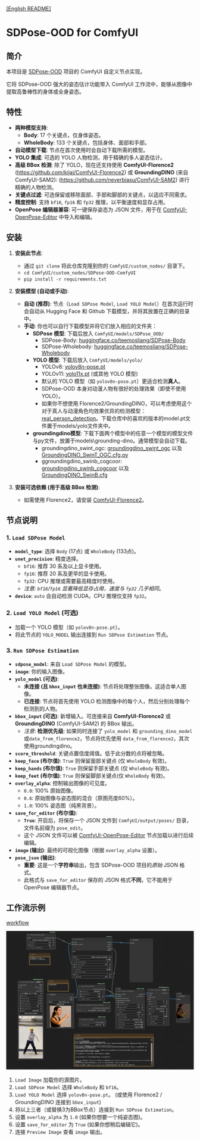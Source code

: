 [[English README]](README.md)

# SDPose-OOD for ComfyUI

## 简介

本项目是 [SDPose-OOD](https://github.com/T-S-Liang/SDPose-OOD) 项目的 ComfyUI 自定义节点实现。

它将 SDPose-OOD 强大的姿态估计功能带入 ComfyUI 工作流中，能够从图像中提取高鲁棒性的身体或全身姿态。

## 特性

* **两种模型支持**:
    * **Body**: 17 个关键点，仅身体姿态。
    * **WholeBody**: 133 个关键点，包括身体、面部和手部。
* **自动模型下载**: 节点在首次使用时会自动下载所需的模型。
* **YOLO 集成**: 可选的 YOLO 人物检测，用于精确的多人姿态估计。
* **高级 BBox 检测**: 除了 YOLO，现在还支持使用 **ComfyUI-Florence2** (https://github.com/kijai/ComfyUI-Florence2) 或 **GroundingDINO** (来自 ComfyUI-SAM2): (https://github.com/neverbiasu/ComfyUI-SAM2) 进行精确的人物检测。
* **关键点过滤**: 可选保留或移除面部、手部和脚部的关键点，以适应不同需求。
* **精度控制**: 支持 `bf16`, `fp16` 和 `fp32` 推理，以平衡速度和显存占用。
* **OpenPose 编辑器兼容**: 可一键保存姿态为 JSON 文件，用于在 [ComfyUI-OpenPose-Editor](https://github.com/judian17/ComfyUI-OpenPose-Editor-jd) 中导入和编辑。

## 安装

1.  **安装此节点**:
    * 通过 `git clone` 将此仓库克隆到你的 `ComfyUI/custom_nodes/` 目录下。
    * `cd ComfyUI/custom_nodes/SDPose-OOD-ComfyUI`
    * `pip install -r requirements.txt`

2.  **安装模型 (自动或手动)**:
    * **自动 (推荐)**: 节点（`Load SDPose Model`, `Load YOLO Model`）在首次运行时会自动从 Hugging Face 和 Github 下载模型，并将其放置在正确的目录中。
    * **手动**: 你也可以自行下载模型并将它们放入相应的文件夹：
        * **SDPose 模型**: 下载后放入 `ComfyUI/models/SDPose_OOD/`
            * SDPose-Body: [huggingface.co/teemosliang/SDPose-Body](https://huggingface.co/teemosliang/SDPose-Body)
            * SDPose-Wholebody: [huggingface.co/teemosliang/SDPose-Wholebody](https://huggingface.co/teemosliang/SDPose-Wholebody)
        * **YOLO 模型**: 下载后放入 `ComfyUI/models/yolo/`
            * YOLOv8: [yolov8n-pose.pt](https://github.com/ultralytics/assets/releases/download/v8.0.0/yolov8n-pose.pt)
            * YOLOv11: [yolo11x.pt](https://github.com/ultralytics/assets/releases/download/v8.3.0/yolo11x.pt) (或其他 YOLO 模型)
            * 默认的 YOLO 模型（如 `yolov8n-pose.pt`）更适合检测**真人**。
            * SDPose-OOD 本身对动漫人物有很好的处理效果（即使不使用 YOLO）。
            * 如果你不想使用 Florence2/GroundingDINO，可以考虑使用这个对于真人与动漫角色均效果优异的检测模型：[real_person_detection](https://huggingface.co/deepghs/real_person_detection)。下载仓库中的喜欢的版本的model.pt文件置于models/yolo文件夹中。
        * **groundingdino模型**: 下载下面两个模型中的任意一个模型的模型文件与py文件，放置于models\grounding-dino。通常模型会自动下载。
            * groundingdino_swint_ogc: [groundingdino_swint_ogc](https://huggingface.co/ShilongLiu/GroundingDINO/blob/main/groundingdino_swint_ogc.pth) 以及[GroundingDINO_SwinT_OGC.cfg.py](https://huggingface.co/ShilongLiu/GroundingDINO/blob/main/GroundingDINO_SwinT_OGC.cfg.py) 
            * ggroundingdino_swinb_cogcoor: [groundingdino_swinb_cogcoor](https://huggingface.co/ShilongLiu/GroundingDINO/blob/main/groundingdino_swinb_cogcoor.pth) 以及[GroundingDINO_SwinB.cfg](https://huggingface.co/ShilongLiu/GroundingDINO/blob/main/GroundingDINO_SwinB.cfg.py) 

3.  **安装可选依赖 (用于高级 BBox 检测)**:
    * 如需使用 Florence2，请安装 [ComfyUI-Florence2](https://github.com/kijai/ComfyUI-Florence2)。

## 节点说明

### 1. `Load SDPose Model`

* **`model_type`**: 选择 `Body` (17点) 或 `WholeBody` (133点)。
* **`unet_precision`**: 精度选择。
    * `bf16`: 推荐 30 系及以上显卡使用。
    * `fp16`: 推荐 20 系及更早的显卡使用。
    * `fp32`: CPU 推理或需要最高精度时使用。
    * *注意: `bf16`/`fp16` 显著降低显存占用，速度与 `fp32` 几乎相同*。
* **`device`**: `auto` 会自动检测 CUDA。CPU 推理仅支持 `fp32`。

### 2. `Load YOLO Model` (可选)

* 加载一个 YOLO 模型（如 `yolov8n-pose.pt`）。
* 将此节点的 `YOLO_MODEL` 输出连接到 `Run SDPose Estimation` 节点。

### 3. `Run SDPose Estimation`

* **`sdpose_model`**: 来自 `Load SDPose Model` 的模型。
* **`image`**: 你的输入图像。
* **`yolo_model` (可选)**:
    * **未连接 (且 `bbox_input` 也未连接)**: 节点将处理整张图像。这适合单人图像。
    * **已连接**: 节点将首先使用 YOLO 检测图像中的每个人，然后分别处理每个检测到的人物。
* **`bbox_input` (可选)**: 新增输入。可连接来自 **ComfyUI-Florence2** 或 **GroundingDINO** (ComfyUI-SAM2) 的 BBox 输出。
    * *注意*: **检测优先级**: 如果同时连接了 `yolo_model` 和 `grounding_dino_model`或`data_from_florence2`，节点将优先使用 `data_from_florence2`，其次使用groundingdino。
* **`score_threshold`**: 关键点置信度阈值。低于此分数的点将被忽略。
* **`keep_face` (布尔值)**: `True` 则保留面部关键点 (仅 `WholeBody` 有效)。
* **`keep_hands` (布尔值)**: `True` 则保留手部关键点 (仅 `WholeBody` 有效)。
* **`keep_feet` (布尔值)**: `True` 则保留脚部关键点(仅 `WholeBody` 有效)。
* **`overlay_alpha`**: 控制输出图像的可见度。
    * `0.0`: 100% 原始图像。
    * `0.6`: 原始图像与姿态图的混合（原图亮度60%）。
    * `1.0`: 100% 姿态图（纯黑背景）。
* **`save_for_editor` (布尔值)**:
    * **`True`**: 开启后，将保存一个 JSON 文件到 `ComfyUI/output/poses/` 目录，文件名前缀为 `pose_edit`。
    * 这个 JSON 文件可以被 [ComfyUI-OpenPose-Editor](https://github.com/judian17/ComfyUI-OpenPose-Editor-jd) 节点加载以进行后续编辑。
* **`image` (输出)**: 最终的可视化图像（根据 `overlay_alpha` 设置）。
* **`pose_json` (输出)**:
    * **重要**: 这是一个**字符串**输出，包含 SDPose-OOD 项目的*原始* JSON 格式。
    * 此格式与 `save_for_editor` 保存的 JSON 格式**不同**，它不能用于 OpenPose 编辑器节点。

## 工作流示例

[workflow](./workflow/sdpose_ood.json)

![Example](./example.png)

1.  `Load Image` 加载你的源图片。
2.  `Load SDPose Model` 选择 `WholeBody` 和 `bf16`。
3.  `Load YOLO Model` 选择 `yolov8n-pose.pt`。 (或使用 Florence2 / GroundingDINO 连接到 `bbox_input`)
4.  将以上三者（或替换3为BBox节点）连接到 `Run SDPose Estimation`。
5.  设置 `overlay_alpha` 为 `1.0` (如果你想要一个纯姿态图)。
6.  设置 `save_for_editor` 为 `True` (如果你想稍后编辑它)。
7.  连接 `Preview Image` 查看 `image` 输出。
